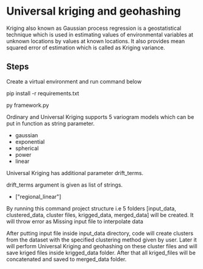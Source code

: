 # Universal kriging and geohashing

Kriging also known as Gaussian process regression is a geostatistical technique which is used in estimating values of environmental variables at unknown locations by values at known locations. It also provides mean squared error of estimation which is called as Kriging variance. 

## Steps

Create a virtual environment and run command below

pip install -r requirements.txt

py framework.py

Ordinary and Universal Kriging supports 5 variogram models which can be put in function as string parameter.
+ gaussian
+ exponential
+ spherical
+ power
+ linear

Universal Kriging has additional parameter drift_terms.

drift_terms argument is given as list of strings.
+ ["regional_linear"]

By running this command project structure i.e 5 folders [input_data, clustered_data, cluster files, krigged_data, merged_data] will be created.
It will throw error as Missing input file to interpolate data 

After putting input file inside input_data directory, code will create clusters from the dataset with the specified clustering method given by user.
Later it will perform Universal Kriging and geohashing on these cluster files and will save kriged files inside krigged_data folder. After that all kriged_files will be concatenated and saved to merged_data folder.




